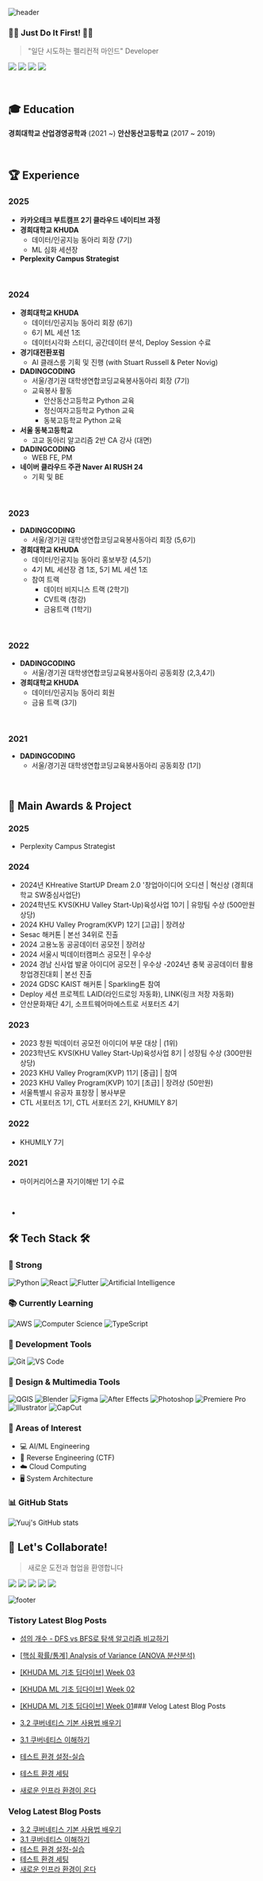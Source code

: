 ![header](https://capsule-render.vercel.app/api?type=waving&color=timeGradient&height=200&section=header&text=YujinJeong&fontSize=50&animation=fadeIn&desc=Pelican%20Mindset%20Developer%20🦈&descAlignY=70)

<div align="left">
  
  ### 🏃‍♀️ Just Do It First! 🏃‍♀️
  > "일단 시도하는 펠리컨적 마인드" Developer


<a href="https://github.com/YuujInJeong/" target="_blank"><img src="https://img.shields.io/badge/GitHub-181717?style=flat-square&logo=GitHub&logoColor=white"/></a>
<a href="https://www.instagram.com/dbwlswjd_/" target="_blank"><img src="https://img.shields.io/badge/Instagram-E4405F?style=flat-square&logo=Instagram&logoColor=white"/></a>
<a href="mailto:yujin010917@khu.ac.kr" target="_blank"><img src="https://img.shields.io/badge/yujin010917@khu.ac.kr-EA4335?style=flat-square&logo=Gmail&logoColor=white"/></a>
<a href="https://velog.io/@yujin_jeong/posts" target="_blank"><img src="https://img.shields.io/badge/Velog-3DDC84?style=flat-square&logo=Blogger&logoColor=white"/></a>
  
  <br>
  
  ## 🎓 Education

  **경희대학교 산업경영공학과** (2021 ~)
  **안산동산고등학교** (2017 ~ 2019)
  
  <br>

## 🏆 Experience

### 2025
- **카카오테크 부트캠프 2기 클라우드 네이티브 과정**
- **경희대학교 KHUDA** 
  - 데이터/인공지능 동아리 회장 (7기)
  - ML 심화 세션장
- **Perplexity Campus Strategist**
<br>

### 2024
- **경희대학교 KHUDA** 
  - 데이터/인공지능 동아리 회장 (6기)
  - 6기 ML 세션 1조
  - 데이터시각화 스터디, 공간데이터 분석, Deploy Session 수료
- **경기대전환포럼**
  - AI 클래스룸 기획 및 진행 (with Stuart Russell & Peter Novig)
- **DADINGCODING**
  - 서울/경기권 대학생연합코딩교육봉사동아리 회장 (7기)
  - 교육봉사 활동
    - 안산동산고등학교 Python 교육
    - 정신여자고등학교 Python 교육
    - 동북고등학교 Python 교육
- **서울 동북고등학교** 
  - 고교 동아리 알고리즘 2반 CA 강사 (대면)
- **DADINGCODING**
  - WEB FE, PM
- **네이버 클라우드 주관 Naver AI RUSH 24**
  - 기획 및 BE

<br>

### 2023
- **DADINGCODING**
  - 서울/경기권 대학생연합코딩교육봉사동아리 회장 (5,6기)
- **경희대학교 KHUDA**
  - 데이터/인공지능 동아리 홍보부장 (4,5기)
  - 4기 ML 세션장 겸 1조, 5기 ML 세션 1조
  - 참여 트랙
    - 데이터 비지니스 트랙 (2학기)
    - CV트랙 (청강)
    - 금융트랙 (1학기)

<br>

### 2022
- **DADINGCODING**
  - 서울/경기권 대학생연합코딩교육봉사동아리 공동회장 (2,3,4기)
- **경희대학교 KHUDA**
  - 데이터/인공지능 동아리 회원
  - 금융 트랙 (3기)

<br>

### 2021
- **DADINGCODING**
  - 서울/경기권 대학생연합코딩교육봉사동아리 공동회장 (1기)

<br>

## 🏅 Main Awards & Project
### 2025
- Perplexity Campus Strategist 
  
### 2024
- 2024년 KHreative StartUP Dream 2.0 '창업아이디어 오디션 | 혁신상 (경희대학교 SW중심사업단)
- 2024학년도 KVS(KHU Valley Start-Up)육성사업 10기 | 유망팀 수상 (500만원 상당)
- 2024 KHU Valley Program(KVP) 12기 [고급] | 장려상
- Sesac 해커톤 | 본선 34위로 진출
- 2024 고용노동 공공데이터 공모전 | 장려상
- 2024 서울시 빅데이터캠퍼스 공모전 | 우수상
- 2024 경남 신사업 발굴 아이디어 공모전 | 우수상
 -2024년 충북 공공데이터 활용 창업경진대회 | 본선 진출
- 2024 GDSC KAIST 해커톤 | Sparkling톤 참여
- Deploy 세션 프로젝트 LAID(라인드로잉 자동화), LINK(링크 저장 자동화)
- 안산문화재단 4기, 소프트웨어마에스트로 서포터즈 4기

  
### 2023
- 2023 창원 빅데이터 공모전 아이디어 부문 대상 | (1위)
- 2023학년도 KVS(KHU Valley Start-Up)육성사업 8기 | 성장팀 수상 (300만원 상당)
- 2023 KHU Valley Program(KVP) 11기 [중급] | 참여
- 2023 KHU Valley Program(KVP) 10기 [초급] | 장려상 (50만원)
- 서울특별시 유공자 표창장 | 봉사부문 
- CTL 서포터즈 1기, CTL 서포터즈 2기, KHUMILY 8기

### 2022
- KHUMILY 7기

### 2021
- 마이커리어스쿨 자기이해반 1기 수료

<br>


- 

  ## 🛠 Tech Stack 🛠
  
  ### 💪 Strong
  ![Python](https://img.shields.io/badge/Python-3776AB?style=flat-square&logo=Python&logoColor=white)
  ![React](https://img.shields.io/badge/React-61DAFB?style=flat-square&logo=React&logoColor=black)
  ![Flutter](https://img.shields.io/badge/Flutter-02569B?style=flat-square&logo=flutter&logoColor=white)
  ![Artificial Intelligence](https://img.shields.io/badge/Artificial%20Intelligence-00B2FF?style=flat-square&logo=ai&logoColor=white)
  
  ### 📚 Currently Learning
  ![AWS](https://img.shields.io/badge/AWS-232F3E?style=flat-square&logo=amazon-aws&logoColor=white)
  ![Computer Science](https://img.shields.io/badge/Computer%20Science-FF6B6B?style=flat-square&logo=canonical&logoColor=white)
   ![TypeScript](https://img.shields.io/badge/TypeScript-3178C6?style=flat-square&logo=typescript&logoColor=white)
  
  ### 🔨 Development Tools
  ![Git](https://img.shields.io/badge/Git-F05032?style=flat-square&logo=git&logoColor=white)
  ![VS Code](https://img.shields.io/badge/VS%20Code-007ACC?style=flat-square&logo=visual-studio-code&logoColor=white)
  
  ### 🎨 Design & Multimedia Tools
  ![QGIS](https://img.shields.io/badge/QGIS-589632?style=flat-square&logo=qgis&logoColor=white)
  ![Blender](https://img.shields.io/badge/Blender-F5792A?style=flat-square&logo=blender&logoColor=white)
  ![Figma](https://img.shields.io/badge/Figma-F24E1E?style=flat-square&logo=figma&logoColor=white)
  ![After Effects](https://img.shields.io/badge/After%20Effects-9999FF?style=flat-square&logo=adobe-after-effects&logoColor=white)
  ![Photoshop](https://img.shields.io/badge/Photoshop-31A8FF?style=flat-square&logo=adobe-photoshop&logoColor=white)
  ![Premiere Pro](https://img.shields.io/badge/Premiere%20Pro-9999FF?style=flat-square&logo=adobe-premiere-pro&logoColor=white)
  ![Illustrator](https://img.shields.io/badge/Illustrator-FF9A00?style=flat-square&logo=adobe-illustrator&logoColor=white)
  ![CapCut](https://img.shields.io/badge/CapCut-000000?style=flat-square&logo=capcut&logoColor=white)
  
  ### 👀 Areas of Interest
  - 💻 AI/ML Engineering
  - 🔐 Reverse Engineering (CTF)
  - ☁️ Cloud Computing
  - 🖥️ System Architecture
  
  ### 📊 GitHub Stats
  ![Yuuj's GitHub stats](https://github-readme-stats.vercel.app/api?username=YuujInJeong&show_icons=true&theme=radical)
  <btr>
  
  ## 🤝 Let's Collaborate!
  > 새로운 도전과 협업을 환영합니다


<a href="https://github.com/YuujInJeong/" target="_blank"><img src="https://img.shields.io/badge/GitHub-181717?style=flat-square&logo=GitHub&logoColor=white"/></a>
<a href="https://www.instagram.com/dbwlswjd_/" target="_blank"><img src="https://img.shields.io/badge/Instagram-E4405F?style=flat-square&logo=Instagram&logoColor=white"/></a>
<a href="mailto:yujin010917@khu.ac.kr" target="_blank"><img src="https://img.shields.io/badge/yujin010917@khu.ac.kr-EA4335?style=flat-square&logo=Gmail&logoColor=white"/></a>
<a href="https://velog.io/@yujin_jeong/posts" target="_blank"><img src="https://img.shields.io/badge/Velog-3DDC84?style=flat-square&logo=Blogger&logoColor=white"/></a>
<a href="https://realalpaca01.tistory.com/" target="_blank"><img src="https://img.shields.io/badge/Tistory-000000?style=flat-square&logo=Tistory&logoColor=white"/></a>

    
</div>

![footer](https://capsule-render.vercel.app/api?type=waving&color=timeGradient&height=100&section=footer)
### Tistory Latest Blog Posts

- [섬의 개수 - DFS vs BFS로 탐색 알고리즘 비교하기](https://realalpaca01.tistory.com/entry/baek4963)
- [[핵심 확률/통계] Analysis of Variance (ANOVA 분산분석)](https://realalpaca01.tistory.com/entry/%ED%95%B5%EC%8B%AC-%ED%99%95%EB%A5%A0%ED%86%B5%EA%B3%84-Analysis-of-Variance-ANOVA-%EB%B6%84%EC%82%B0%EB%B6%84%EC%84%9D)
- [[KHUDA ML 기초 딥다이브] Week 03](https://realalpaca01.tistory.com/entry/KHUDA-ML-%EA%B8%B0%EC%B4%88-%EB%94%A5%EB%8B%A4%EC%9D%B4%EB%B8%8C-Week-03)
- [[KHUDA ML 기초 딥다이브] Week 02](https://realalpaca01.tistory.com/entry/KHUDA-ML-%EA%B8%B0%EC%B4%88-%EB%94%A5%EB%8B%A4%EC%9D%B4%EB%B8%8C-Week-02)
- [[KHUDA ML 기초 딥다이브] Week 01](https://realalpaca01.tistory.com/entry/KHUDA-ML-%EA%B8%B0%EC%B4%88-%EB%94%A5%EB%8B%A4%EC%9D%B4%EB%B8%8C-Week-01)### Velog Latest Blog Posts

- [3.2 쿠버네티스 기본 사용법 배우기](https://velog.io/@yujin_jeong/3.2-%EC%BF%A0%EB%B2%84%EB%84%A4%ED%8B%B0%EC%8A%A4-%EA%B8%B0%EB%B3%B8-%EC%82%AC%EC%9A%A9%EB%B2%95-%EB%B0%B0%EC%9A%B0%EA%B8%B0)
- [3.1 쿠버네티스 이해하기](https://velog.io/@yujin_jeong/Temp-Title)
- [테스트 환경 설정-실습](https://velog.io/@yujin_jeong/%ED%85%8C%EC%8A%A4%ED%8A%B8-%ED%99%98%EA%B2%BD-%EC%84%A4%EC%A0%95-%EC%8B%A4%EC%8A%B5)
- [테스트 환경 세팅](https://velog.io/@yujin_jeong/%ED%85%8C%EC%8A%A4%ED%8A%B8-%ED%99%98%EA%B2%BD-%EC%84%B8%ED%8C%85)
- [새로운 인프라 환경이 온다](https://velog.io/@yujin_jeong/1stnewinfra)
### Velog Latest Blog Posts

- [3.2 쿠버네티스 기본 사용법 배우기](https://velog.io/@yujin_jeong/3.2-%EC%BF%A0%EB%B2%84%EB%84%A4%ED%8B%B0%EC%8A%A4-%EA%B8%B0%EB%B3%B8-%EC%82%AC%EC%9A%A9%EB%B2%95-%EB%B0%B0%EC%9A%B0%EA%B8%B0)
- [3.1 쿠버네티스 이해하기](https://velog.io/@yujin_jeong/Temp-Title)
- [테스트 환경 설정-실습](https://velog.io/@yujin_jeong/%ED%85%8C%EC%8A%A4%ED%8A%B8-%ED%99%98%EA%B2%BD-%EC%84%A4%EC%A0%95-%EC%8B%A4%EC%8A%B5)
- [테스트 환경 세팅](https://velog.io/@yujin_jeong/%ED%85%8C%EC%8A%A4%ED%8A%B8-%ED%99%98%EA%B2%BD-%EC%84%B8%ED%8C%85)
- [새로운 인프라 환경이 온다](https://velog.io/@yujin_jeong/1stnewinfra)
